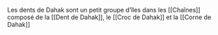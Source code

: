 Les dents de Dahak sont un petit groupe d’îles dans les [[Chaînes]] composé de la [[Dent de Dahak]], le [[Croc de Dahak]] et la [[Corne de Dahak]]